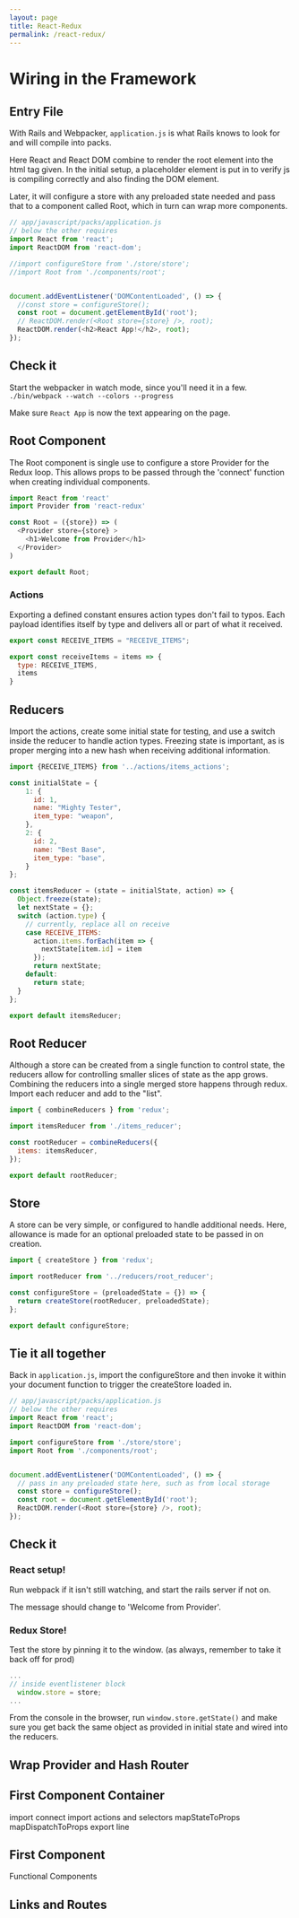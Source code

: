 ```yaml
---
layout: page
title: React-Redux
permalink: /react-redux/
---
```

# Wiring in the Framework

## Entry File
With Rails and Webpacker, `application.js` is what Rails knows to look for and will compile into packs. 

Here React and React DOM combine to render the root element into the html tag given. In the initial setup, a placeholder element is put in to verify js is compiling correctly and also finding the DOM element.

Later, it will configure a store with any preloaded state needed and pass that to a component called Root, which in turn can wrap more components.

```js
// app/javascript/packs/application.js
// below the other requires
import React from 'react';
import ReactDOM from 'react-dom';

//import configureStore from './store/store';
//import Root from './components/root';


document.addEventListener('DOMContentLoaded', () => {
  //const store = configureStore();
  const root = document.getElementById('root');
  // ReactDOM.render(<Root store={store} />, root);
  ReactDOM.render(<h2>React App!</h2>, root);
});
```

## Check it
Start the webpacker in watch mode, since you'll need it in a few.
`./bin/webpack --watch --colors --progress`

Make sure `React App` is now the text appearing on the page.

## Root Component
The Root component is single use to configure a store Provider for the Redux loop. This allows props to be passed through the 'connect' function when creating individual components.

```js
import React from 'react'
import Provider from 'react-redux'

const Root = ({store}) => (
  <Provider store={store} >
    <h1>Welcome from Provider</h1>
  </Provider>
)

export default Root;
```


### Actions
Exporting a defined constant ensures action types don't fail to typos. Each payload identifies itself by type and delivers all or part of what it received.

```js
export const RECEIVE_ITEMS = "RECEIVE_ITEMS";

export const receiveItems = items => {
  type: RECEIVE_ITEMS,
  items
}
```

## Reducers
Import the actions, create some initial state for testing, and use a switch inside the reducer to handle action types.
Freezing state is important, as is proper merging into a new hash when receiving additional information.

```js
import {RECEIVE_ITEMS} from '../actions/items_actions';

const initialState = {
    1: {
      id: 1,
      name: "Mighty Tester",
      item_type: "weapon",
    },
    2: {
      id: 2,
      name: "Best Base",
      item_type: "base",
    }
};

const itemsReducer = (state = initialState, action) => {
  Object.freeze(state);
  let nextState = {};
  switch (action.type) {
    // currently, replace all on receive
    case RECEIVE_ITEMS:
      action.items.forEach(item => {
        nextState[item.id] = item
      });
      return nextState;
    default:
      return state;
  }
};

export default itemsReducer;
```

## Root Reducer
Although a store can be created from a single function to control state, the reducers allow for controlling smaller slices of state as the app grows. Combining the reducers into a single merged store happens through redux. Import each reducer and add to the "list".

```js
import { combineReducers } from 'redux';

import itemsReducer from './items_reducer';

const rootReducer = combineReducers({
  items: itemsReducer,
});

export default rootReducer;
```

## Store
A store can be very simple, or configured to handle additional needs. Here, allowance is made for an optional preloaded state to be passed in on creation.

```js
import { createStore } from 'redux';

import rootReducer from '../reducers/root_reducer';

const configureStore = (preloadedState = {}) => {
  return createStore(rootReducer, preloadedState);
};

export default configureStore;
```

## Tie it all together
Back in `application.js`, import the configureStore and then invoke it within your document function to trigger the createStore loaded in. 

```js
// app/javascript/packs/application.js
// below the other requires
import React from 'react';
import ReactDOM from 'react-dom';

import configureStore from './store/store';
import Root from './components/root';


document.addEventListener('DOMContentLoaded', () => {
  // pass in any preloaded state here, such as from local storage
  const store = configureStore();
  const root = document.getElementById('root');
  ReactDOM.render(<Root store={store} />, root);
});
```
## Check it
### React setup!
Run webpack if it isn't still watching, and start the rails server if not on. 

The message should change to 'Welcome from Provider'.

### Redux Store!
Test the store by pinning it to the window. (as always, remember to take it back off for prod)

```js
...
// inside eventlistener block
  window.store = store;
...
```

From the console in the browser, run `window.store.getState()` and make sure you get back the same object as provided in initial state and wired into the reducers.

## Wrap Provider and Hash Router

## First Component Container
import connect
import actions and selectors
mapStateToProps
mapDispatchToProps
export line

## First Component
Functional Components



## Links and Routes